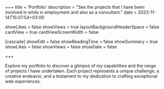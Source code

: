 +++
title = 'Portfolio'
description = "See the projects that I have been involved in while in employment and also as a consultant."
date = 2023-11-14T15:07:54+03:00

showLikes = false
showViews = true
layoutBackgroundHeaderSpace = false
cardView = true
cardViewScreenWidth = false

[cascade]
    showEdit = false
    showReadingTime = false
    showSummary = true
    showLikes = false
    showViews = false
    showDate = false

+++


Explore my portfolio to discover a glimpse of my capabilities and the range of projects I have undertaken. Each project represents a unique challenge, a creative endeavor, and a testament to my dedication to crafting exceptional web experiences.